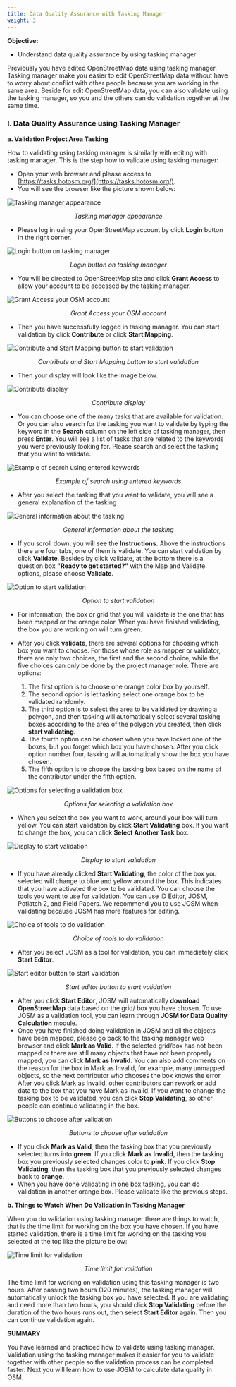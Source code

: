 ```yaml
---
title: Data Quality Assurance with Tasking Manager
weight: 3
---
```



**Objective:**



*   Understand data quality assurance by using tasking manager

Previously you have edited OpenStreetMap data using tasking manager. Tasking manager make you easier to edit OpenStreetMap data without have to worry about conflict with other people because you are working in the same area. Beside for edit OpenStreetMap data, you can also validate using the tasking manager, so you and the others can do validation together at the same time.



### **I. Data Quality Assurance using Tasking Manager**
**a. Validation Project Area Tasking**

How to validating using tasking manager is similarly with editing with tasking manager. This is the step how to validate using tasking manager:

*   Open your web browser and please access to [https://tasks.hotosm.org/](https://tasks.hotosm.org/).
*   You will see the browser like the picture shown below:

        
![Tasking manager appearance](/en/images/04-Data-Validation-and-Quality-Assurance/03-Penjaminan-Kualitas-Data-dengan-Tasking-Manager/0301_Tampilan_tasking_manager.png)
<p align="center"><i>Tasking manager appearance</i><p align="center">


*   Please log in using your OpenStreetMap account by click **Login** button in the right corner.

![Login button on tasking manager](/en/images/04-Data-Validation-and-Quality-Assurance/03-Penjaminan-Kualitas-Data-dengan-Tasking-Manager/0302_Tombol_login_pada_tasking_manager.png)
<p align="center"><i>Login button on tasking manager</i><p align="center">


*   You will be directed to OpenStreetMap site and click **Grant Access** to allow your account to be accessed by the tasking manager.


![Grant Access your OSM account](/en/images/04-Data-Validation-and-Quality-Assurance/03-Penjaminan-Kualitas-Data-dengan-Tasking-Manager/0303_Tampilan_untuk_Grant_Access_akun_OSM_Anda.png)
<p align="center"><i>Grant Access your OSM account</i><p align="center">


*   Then you have successfully logged in tasking manager. You can start validation by click **Contribute** or click **Start Mapping**.

![Contribute and Start Mapping button to start validation](/en/images/04-Data-Validation-and-Quality-Assurance/03-Penjaminan-Kualitas-Data-dengan-Tasking-Manager/0304_Tombol_Contribute_dan_Start_Mapping_untuk_memulai_validasi.png)
<p align="center"><i>Contribute and Start Mapping button to start validation</i><p align="center">

*   Then your display will look like the image below. 

![Contribute display](/en/images/04-Data-Validation-and-Quality-Assurance/03-Penjaminan-Kualitas-Data-dengan-Tasking-Manager/0305_Tampilan_Contribute.png)
<p align="center"><i>Contribute display</i><p align="center">


*   You can choose one of the many tasks that are available for validation. Or you can also search for the tasking you want to validate by typing the keyword in the **Search** column on the left side of tasking manager, then press **Enter**. You will see a list of tasks that are related to the keywords you were previously looking for. Please search and select the tasking that you want to validate.

![Example of search using entered keywords](/en/images/04-Data-Validation-and-Quality-Assurance/03-Penjaminan-Kualitas-Data-dengan-Tasking-Manager/0306_Contoh_hasil_pencarian_menggunakan_kata_kunci_yang_telah_dimasukkan.png)
<p align="center"><i>Example of search using entered keywords</i><p align="center">


*   After you select the tasking that you want to validate, you will see a general explanation of the tasking

![General information about the tasking](/en/images/04-Data-Validation-and-Quality-Assurance/03-Penjaminan-Kualitas-Data-dengan-Tasking-Manager/0307_Penjelasan_umum_mengenai_tasking.png)
<p align="center"><i>General information about the tasking</i><p align="center">


*   If you scroll down, you will see the **Instructions.** Above the instructions there are four tabs, one of them is validate.  You can start validation by click **Validate**. Besides by click validate, at the bottom there is a question box **"Ready to get started?"** with the Map and Validate options, please choose  **Validate**.

![Option to start validation](/en/images/04-Data-Validation-and-Quality-Assurance/03-Penjaminan-Kualitas-Data-dengan-Tasking-Manager/0308_Pilihan_untuk_memulai_validasi.png)
<p align="center"><i>Option to start validation</i><p align="center">


*   For information, the box or grid that you will validate is the one that has been mapped or the orange color. When you have finished validating, the box you are working on will turn green.
*   After you click **validate**, there are several options for choosing which box you want to choose. For those whose role as mapper or validator, there are only two choices, the first and the second choice, while the five choices can only be done by the project manager role. There are options:

    1. The first option is to choose one orange color box by yourself.
    2. The second option is let tasking select one orange box to be validated randomly. 
    3. The third option is to select the area to be validated by drawing a polygon, and then tasking will automatically select several tasking boxes according to the area of ​​the polygon you created, then click **start validating**.
    4. The fourth option can be chosen when you have locked one of the boxes, but you forget which box you have chosen. After you click option number four, tasking will automatically show the box you have chosen.
    5. The fifth option is to choose the tasking box based on the name of the contributor under the fifth option.


![Options for selecting a validation box](/en/images/04-Data-Validation-and-Quality-Assurance/03-Penjaminan-Kualitas-Data-dengan-Tasking-Manager/0309_Pilihan_untuk_memilih_kotak_validasi.png)
<p align="center"><i>Options for selecting a validation box</i><p align="center">



*   When you select the box you want to work, around your box will turn yellow. You can start validation by click **Start Validating** box. If you want to change the box, you can click **Select Another Task** box.

![Display to start validation](/en/images/04-Data-Validation-and-Quality-Assurance/03-Penjaminan-Kualitas-Data-dengan-Tasking-Manager/0310_Tampilan_untuk_memulai_validasi.png)
<p align="center"><i>Display to start validation</i><p align="center">



*   If you have already clicked **Start Validating**, the color of the box you selected will change to blue and yellow around the box. This indicates that you have activated the box to be validated. You can choose the tools you want to use for validation. You can use iD Editor, JOSM, Potlatch 2, and Field Papers. We recommend you to use JOSM when validating because JOSM has more features for editing.

![Choice of tools to do validation](/en/images/04-Data-Validation-and-Quality-Assurance/03-Penjaminan-Kualitas-Data-dengan-Tasking-Manager/0311_Pilihan_tools_untuk_melakukan_validasi.png)
<p align="center"><i>Choice of tools to do validation</i><p align="center">


*   After you select JOSM as a tool for validation, you can immediately click **Start Editor**. 

![Start editor button to start validation](/en/images/04-Data-Validation-and-Quality-Assurance/03-Penjaminan-Kualitas-Data-dengan-Tasking-Manager/0312_Tombol_start_editor_untuk_memulai_validasi.png)
<p align="center"><i>Start editor button to start validation</i><p align="center">


*   After you click **Start Editor**, JOSM will automatically **download OpenStreetMap** data based on the grid/ box you have chosen. To use JOSM as a validation tool, you can learn through **JOSM for Data Quality Calculation** module.
*   Once you have finished doing validation in JOSM and all the objects have been mapped, please go back to the tasking manager web browser and click **Mark as Valid**. If the selected grid/box has not been mapped or there are still many objects that have not been properly mapped, you can click **Mark as Invalid**. You can also add comments on the reason for the box in Mark as Invalid, for example, many unmapped objects, so the next contributor who chooses the box knows the error. After you click Mark as Invalid, other contributors can rework or add data to the box that you have Mark as Invalid. If you want to change the tasking box to be validated, you can click **Stop Validating**, so other people can continue validating in the box.

![Buttons to choose after validation](/en/images/04-Data-Validation-and-Quality-Assurance/03-Penjaminan-Kualitas-Data-dengan-Tasking-Manager/0313_Tombol_tombol_untuk_memilih_setelah_validasi.png)
<p align="center"><i>Buttons to choose after validation</i><p align="center">



*   If you click **Mark as Valid**, then the tasking box that you previously selected turns into **green**. If you click **Mark as Invalid**, then the tasking box you previously selected changes color to **pink**. If you click **Stop Validating**, then the tasking box that you previously selected changes back to **orange**.
*   When you have done validating in one box tasking, you can do validation in another orange box. Please validate like the previous steps.

**b. Things to Watch When Do Validation in Tasking Manager**

When you do validation using tasking manager there are things to watch, that is the time limit for working on the box you have chosen. If you have started validation, there is a time limit for working on the tasking you selected at the top like the picture below:


![Time limit for validation](/en/images/04-Data-Validation-and-Quality-Assurance/03-Penjaminan-Kualitas-Data-dengan-Tasking-Manager/0314_Contoh_batas_waktu_untuk_validasi.png)
<p align="center"><i>Time limit for validation</i><p align="center">

The time limit for working on validation using this tasking manager is two hours. After passing two hours (120 minutes), the tasking manager will automatically unlock the tasking box you have selected. If you are validating and need more than two hours, you should click **Stop Validating** before the duration of the two hours runs out, then select **Start Editor** again. Then you can continue validation again. 

**SUMMARY**

You have learned and practiced how to validate using tasking manager. Validation using the tasking manager makes it easier for you to validate together with other people so the validation process can be completed faster. Next you will learn how to use JOSM to calculate data quality in OSM.
